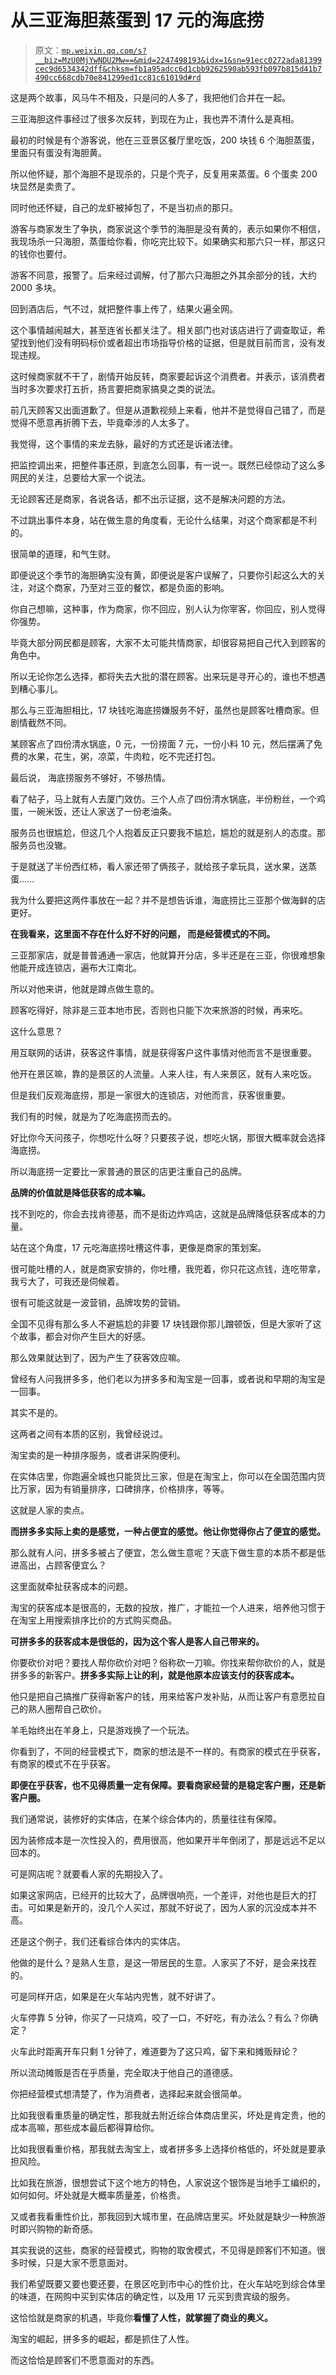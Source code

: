 # 从三亚海胆蒸蛋到 17 元的海底捞

> 原文：[`mp.weixin.qq.com/s?__biz=MzU0MjYwNDU2Mw==&mid=2247498193&idx=1&sn=91ecc0272ada81399cec9d6534342dff&chksm=fb1a95adcc6d1cbb9262590ab593fb097b815d41b7490cc668cdb70e841299ed1cc81c61019d#rd`](http://mp.weixin.qq.com/s?__biz=MzU0MjYwNDU2Mw==&mid=2247498193&idx=1&sn=91ecc0272ada81399cec9d6534342dff&chksm=fb1a95adcc6d1cbb9262590ab593fb097b815d41b7490cc668cdb70e841299ed1cc81c61019d#rd)

这是两个故事，风马牛不相及，只是问的人多了，我把他们合并在一起。 

三亚海胆这件事经过了很多次反转，到现在为止，我也弄不清什么是真相。 

最初的时候是有个游客说，他在三亚景区餐厅里吃饭，200 块钱 6 个海胆蒸蛋，里面只有蛋没有海胆黄。 

所以他怀疑，那个海胆不是现杀的，只是个壳子，反复用来蒸蛋。6 个蛋卖 200 块显然是卖贵了。

同时他还怀疑，自己的龙虾被掉包了，不是当初点的那只。

游客与商家发生了争执，商家说这个季节的海胆是没有黄的，表示如果你不相信，我现场杀一只海胆，蒸蛋给你看，你吃完比较下。如果确实和那六只一样，那这只的钱你也要付。

游客不同意，报警了。后来经过调解，付了那六只海胆之外其余部分的钱，大约 2000 多块。

回到酒店后，气不过，就把整件事上传了，结果火遍全网。

这个事情越闹越大，甚至连省长都关注了。相关部门也对该店进行了调查取证，希望找到他们没有明码标价或者超出市场指导价格的证据，但是就目前而言，没有发现违规。

这时候商家就不干了，剧情开始反转，商家要起诉这个消费者。并表示，该消费者当时多次要求打五折，扬言要把商家搞臭之类的说法。

前几天顾客又出面道歉了。但是从道歉视频上来看，他并不是觉得自己错了，而是觉得不愿意再折腾下去，毕竟牵涉的人太多了。

我觉得，这个事情的来龙去脉，最好的方式还是诉诸法律。 

把监控调出来，把整件事还原，到底怎么回事，有一说一。既然已经惊动了这么多网民的关注，总要给大家一个说法。

无论顾客还是商家，各说各话，都不出示证据，这不是解决问题的方法。 

不过跳出事件本身，站在做生意的角度看，无论什么结果，对这个商家都是不利的。

很简单的道理，和气生财。 

即便说这个季节的海胆确实没有黄，即便说是客户误解了，只要你引起这么大的关注，对这个商家，乃至对三亚的餐饮，都是负面的影响。

你自己想嘛，这种事，作为商家，你不回应，别人认为你宰客，你回应，别人觉得你强势。 

毕竟大部分网民都是顾客，大家不太可能共情商家，却很容易把自己代入到顾客的角色中。

所以无论你怎么选择，都将失去大批的潜在顾客。出来玩是寻开心的，谁也不想遇到糟心事儿。

那么与三亚海胆相比，17 块钱吃海底捞嫌服务不好，虽然也是顾客吐槽商家。但剧情截然不同。

某顾客点了四份清水锅底，0 元，一份捞面 7 元，一份小料 10 元，然后摆满了免费的水果，花生，粥，凉菜，牛肉粒，吃不完还打包。

最后说， 海底捞服务不够好，不够热情。

看了帖子，马上就有人去厦门效仿。三个人点了四份清水锅底，半份粉丝，一个鸡蛋，一碗米饭，还让人家送了一份老油条。

服务员也很尴尬，但这几个人抱着反正只要我不尴尬，尴尬的就是别人的态度。那服务员也没辙。

于是就送了半份西红柿，看人家还带了俩孩子，就给孩子拿玩具，送水果，送蒸蛋......

我为什么要把这两件事放在一起？并不是想告诉谁，海底捞比三亚那个做海鲜的店更好。

**在我看来，这里面不存在什么好不好的问题， 而是经营模式的不同。**

三亚那家店，就是普普通通一家店，他就算开分店，多半还是在三亚，你很难想象他能开成连锁店，遍布大江南北。

所以对他来讲，他就是蹲点做生意的。

顾客吃得好，除非是三亚本地市民，否则也只能下次来旅游的时候，再来吃。

这什么意思？

用互联网的话讲，获客这件事情，就是获得客户这件事情对他而言不是很重要。

他开在景区嘛，靠的是景区的人流量。人来人往，有人来景区，就有人来吃饭。

但是我们反观海底捞，那是一家很大的连锁店，对他而言，获客很重要。

我们有的时候，就是为了吃海底捞而去的。

好比你今天问孩子，你想吃什么呀？只要孩子说，想吃火锅，那很大概率就会选择海底捞。

所以海底捞一定要比一家普通的景区的店更注重自己的品牌。

**品牌的价值就是降低获客的成本嘛。**

找不到吃的，你会去找肯德基，而不是街边炸鸡店，这就是品牌降低获客成本的力量。

站在这个角度，17 元吃海底捞吐槽这件事，更像是商家的策划案。 

很可能吐槽的人，就是商家安排的，你吐槽，我兜着，你只花这点钱，连吃带拿，我亏大了，可我还是伺候着。

很有可能这就是一波营销，品牌攻势的营销。 

全国不见得有那么多人不避尴尬的非要 17 块钱跟你那儿蹭顿饭，但是大家听了这个故事，都会对你产生巨大的好感。 

那么效果就达到了，因为产生了获客效应嘛。 

曾经有人问我拼多多，他们老以为拼多多和淘宝是一回事，或者说和早期的淘宝是一回事。 

其实不是的。

这两者之间有本质的区别，我曾经说过。

淘宝卖的是一种排序服务，或者讲采购便利。

在实体店里，你跑遍全城也只能货比三家，但是在淘宝上，你可以在全国范围内货比万家，因为有销量排序，口碑排序，价格排序，等等。

这就是人家的卖点。 

**而拼多多实际上卖的是感觉，一种占便宜的感觉。他让你觉得你占了便宜的感觉。**

那么就有人问，拼多多被占了便宜，怎么做生意呢？天底下做生意的本质不都是低进高出，占顾客便宜么？

这里面就牵扯获客成本的问题。 

淘宝的获客成本是很高的，无数的投放，推广，才能拉一个人进来，培养他习惯于在淘宝上用搜索排序比价的方式购买商品。 

**可拼多多的获客成本是很低的，因为这个客人是客人自己带来的。**

你要砍价对吧？要找人帮你砍价对吧？俗称砍一刀嘛。你找来帮你砍价的人，就是拼多多的新客户。**拼多多实际上让的利，就是他原本应该支付的获客成本。** 

他只是把自己搞推广获得新客户的钱，用来给客户发补贴，从而让客户有意愿拉自己的熟人圈帮自己砍价。 

羊毛始终出在羊身上，只是游戏换了一个玩法。 

你看到了，不同的经营模式下，商家的想法是不一样的。有商家的模式在乎获客，有商家的模式不在乎获客。 

**即便在乎获客，也不见得质量一定有保障。要看商家经营的是稳定客户圈，还是新客户圈。** 

我们通常说，装修好的实体店，在某个综合体内的，质量往往有保障。

因为装修成本是一次性投入的，费用很高，他如果开半年倒闭了，那是远远不足以回本的。 

可是网店呢？就要看人家的先期投入了。

如果这家网店，已经开的比较大了，品牌很响亮，一个差评，对他也是巨大的打击。可如果是新开的，没几个人买过，那就不好说了，因为人家的沉没成本并不高。

还是这个例子，我们还看综合体内的实体店。

他做的是什么？是熟人生意，是这一带居民的生意。人家买了不好，是会来找茬的。 

可是同样开店，如果是在火车站内兜售，就不好讲了。

火车停靠 5 分钟，你买了一只烧鸡，咬了一口，不好吃，有办法么？有么？你确定？

火车此时距离开车只剩 1 分钟了，难道要为了这只鸡，留下来和摊贩辩论？

所以流动摊贩是否在乎质量，完全取决于他自己的道德感。 

你把经营模式想清楚了，作为消费者，选择起来就会很简单。

比如我很看重质量的确定性，那我就去附近综合体商店里买，坏处是肯定贵，他的成本高嘛，那些成本最后都得算给你。

比如我很看重价格，那我就去淘宝上，或者拼多多上选择价格低的，坏处就是要承担风险。 

比如我在旅游，很想尝试下这个地方的特色，人家说这个银饰是当地手工编织的，如何如何。坏处就是大概率质量差，价格贵。 

又或者我看重性价比，那我回到大城市里，在品牌店里买。坏处就是缺少一种旅游时即兴购物的新奇感。

其实我说的这些，商家的经营模式，购物的取舍模式，不见得是顾客们不知道。很多时候，只是大家不愿意面对。

我们希望既要又要也要还要，在景区吃到市中心的性价比，在火车站吃到综合体里的味道，在网购中买到实体店的确定性，以及用 17 元买到贵宾级的服务。 

这恰恰就是商家的机遇，毕竟你**看懂了人性，就掌握了商业的奥义。** 

淘宝的崛起，拼多多的崛起，都是抓住了人性。

而这恰恰是顾客们不愿意面对的东西。